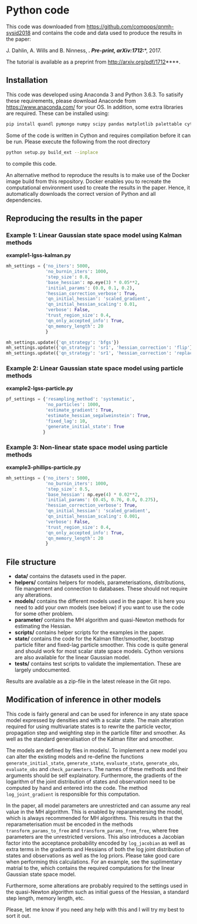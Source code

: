 # Python code
This code was downloaded from https://github.com/compops/qnmh-sysid2018 and contains the code and data used to produce the results in the paper:

J. Dahlin, A. Wills and B. Ninness, ***. Pre-print, arXiv:1712:****, 2017.

The tutorial is available as a preprint from http://arxiv.org/pdf/1712****.

## Installation
This code was developed using Anaconda 3 and Python 3.6.3. To satisify these requirements, please download Anaconde from https://www.anaconda.com/ for your OS. In addition, some extra libraries are required. These can be installed using:
``` bash
pip install quandl pymongo numpy scipy pandas matplotlib palettable cython
```
Some of the code is written in Cython and requires compilation before it can be run. Please execute the following from the root directory
``` bash
python setup.py build_ext --inplace
```
to compile this code.

An alternative method to reproduce the results is to make use of the Docker image build from this repository. Docker enables you to recreate the computational environment used to create the results in the paper. Hence, it automatically downloads the correct version of Python and all dependencies.

## Reproducing the results in the paper

### Example 1: Linear Gaussian state space model using Kalman methods
**example1-lgss-kalman.py**
``` python
mh_settings = {'no_iters': 5000,
               'no_burnin_iters': 1000,
               'step_size': 0.8,
               'base_hessian': np.eye(3) * 0.05**2,
               'initial_params': (0.0, 0.1, 0.2),
               'hessian_correction_verbose': True,
               'qn_initial_hessian': 'scaled_gradient',
               'qn_initial_hessian_scaling': 0.01,
               'verbose': False,
               'trust_region_size': 0.4,
               'qn_only_accepted_info': True,
               'qn_memory_length': 20
               }
```

``` python
mh_settings.update({'qn_strategy': 'bfgs'})
mh_settings.update({'qn_strategy': 'sr1', 'hessian_correction': 'flip'})
mh_settings.update({'qn_strategy': 'sr1', 'hessian_correction': 'replace'})
```

### Example 2: Linear Gaussian state space model using particle methods
**example2-lgss-particle.py**
``` python
pf_settings = {'resampling_method': 'systematic',
               'no_particles': 1000,
               'estimate_gradient': True,
               'estimate_hessian_segalweinstein': True,
               'fixed_lag': 10,
               'generate_initial_state': True
              }
```

### Example 3: Non-linear state space model using particle methods
**example3-phillips-particle.py**
``` python
mh_settings = {'no_iters': 5000,
               'no_burnin_iters': 1000,
               'step_size': 0.5,
               'base_hessian': np.eye(4) * 0.02**2,
               'initial_params': (0.45, 0.76, 0.0, 0.275),
               'hessian_correction_verbose': True,
               'qn_initial_hessian': 'scaled_gradient',
               'qn_initial_hessian_scaling': 0.001,
               'verbose': False,
               'trust_region_size': 0.4,
               'qn_only_accepted_info': True,
               'qn_memory_length': 20
               }
```


## File structure

* **data/** contains the datasets used in the paper.
* **helpers/** contains helpers for models, parameterisations, distributions, file mangement and connection to databases. These should not require any alterations.
* **models/** contains the different models used in the paper. It is here you need to add your own models (see below) if you want to use the code for some other problem.
* **parameter/** contains the MH algorithm and quasi-Newton methods for estimating the Hessian.
* **scripts/** contains helper scripts for the examples in the paper.
* **state/** contains the code for the Kalman filter/smoother, bootstrap particle filter and fixed-lag particle smoother. This code is quite general and should work for most scalar state space models. Cython versions are also available for the linear Gaussian model.
* **tests/** contains test scripts to validate the implementation. These are largely undocumented.

Results are available as a zip-file in the latest release in the Git repo.

## Modification of inference in other models
This code is fairly general and can be used for inference in any state space model expressed by densities and with a scalar state. The main alteration required for using multivariate states is to rewrite the particle vector, propagation step and weighting step in the particle filter and smoother. As well as the standard generalisation of the Kalman filter and smoother.

The models are defined by files in models/. To implement a new model you can alter the existing models and re-define the functions `generate_initial_state`, `generate_state`, `evaluate_state`,  `generate_obs`, `evaluate_obs` and `check_parameters`. The names of these methods and their arguments should be self explainatory. Furthermore, the gradients of the logarithm of the joint distribution of states and observation need to be computed by hand and entered into the code. The method `log_joint_gradient` is responsible for this computation.

In the paper, all model parameters are unrestricted and can assume any real value in the MH algorithm. This is enabled by reparametersing the model, which is always recommended for MH algorithms. This results in that the reparameterisation must be encoded in the methods `transform_params_to_free` and `transform_params_from_free`, where free parameters are the unrestricted versions. This also introduces a Jacobian factor into the acceptance probability encoded by `log_jacobian` as well as extra terms in the gradients and Hessians of both the log joint distribution of states and observations as well as the log priors. Please take good care when performing this calculations. For an example, see the suplimentary matrial to the, which contains the required computations for the linear Gaussian state space model.

Furthermore, some alterations are probably required to the settings used in the quasi-Newton algorithm such as initial guess of the Hessian, a standard step length, memory length, etc.

Please, let me know if you need any help with this and I will try my best to sort it out.



